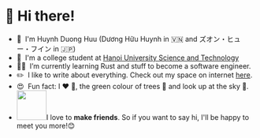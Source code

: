 
# 👋 Hi there!

* 🌱 &nbsp;I'm Huynh Duong Huu (Dương Hữu Huynh in 🇻🇳 and ズオン・ヒュー・フイン in 🇯🇵)
* 🏫 &nbsp;I'm a college student at [Hanoi University Science and Technology](https://www.hust.edu.vn/web/vi/home) 
* 👨‍💻 &nbsp;I’m currently learning Rust and stuff to become a software engineer.
* ✏️  &nbsp;I like to write about everything. Check out my space on internet [here](http://betty2310.me/docs).
* 😍 &nbsp;Fun fact: I :heart: :dog:, the green colour of trees 💚 and look up at the sky 💙. 
* <img src="https://media.giphy.com/media/LnQjpWaON8nhr21vNW/giphy.gif" width="60">I love to **make friends**. So if you want to say hi, I'll be happy to meet you more!😊
